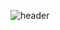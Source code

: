 ![header](https://capsule-render.vercel.app/api?type=wave&color=74F526&height=250&section=header&text=Yongsun%20Kim&fontSize=91&fontColor=EF27F5)

<!--
**seankim1111/seankim1111** is a ✨ _special_ ✨ repository because its `README.md` (this file) appears on your GitHub profile.

Here are some ideas to get you started:

- 🔭 I’m currently working on ...
- 🌱 I’m currently learning ...
- 👯 I’m looking to collaborate on ...
- 🤔 I’m looking for help with ...
- 💬 Ask me about ...
- 📫 How to reach me: ...
- 😄 Pronouns: ...
- ⚡ Fun fact: ...
-->
